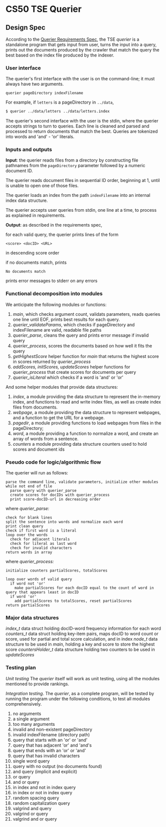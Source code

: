 # CS50 TSE Querier
## Design Spec

According to the [Querier Requirements Spec](REQUIREMENTS.md), the TSE *querier* is a standalone program that gets input from user, turns the input into a query, prints out the documents produced by the crawler that match the query the best based on the index file produced by the indexer.

### User interface

The querier's first interface with the user is on the command-line; it must always have two arguments.

```
querier pageDirectory indexFilename
```

For example, if `letters` is a pageDirectory in `../data`,

``` bash
$ querier ../data/letters ../data/letters.index
```

The querier's second interface with the user is the stdin, where the querier accepts strings to turn to queries. Each line
is cleaned and parsed and processed to return documents that match the best. Queries are tokenized into words and 'and' - 'or' literals.


### Inputs and outputs

**Input**: the querier reads files from a directory by constructing file pathnames from the `pageDirectory` parameter followed by a numeric document ID.

The querier reads document files in sequential ID order, beginning at 1, until is unable to open one of those files.

The querier loads an index from the path `indexFilename` into an internal index data structure.

The querier accepts user queries from stdin, one line at a time, to process as explained in requirements. 

**Output**: 
as described in the requirements spec,

for each valid query, the querier prints lines of the form 
```
<score> <docID> <URL>
```

in descending score order

if no documents match, prints

```
No documents match
```

prints error messages to stderr on any errors


### Functional decomposition into modules

We anticipate the following modules or functions:

 1. *main*, which checks argument count, validats parameters, reads queries one line until EOF, prints best results for each query.
 2. *querier_validateParams*, which checks if pageDirectory and indexFilename are valid, readable file paths
 3. *querier_parse*, cleans the query and prints error message if invalid query
 4. *querier_process*, scores the documents based on how well it fits the query 
 5. *getHighestScore* helper function for *main* that returns the highest score in scores returned by *querier_process*
 6. *addScores, initScores, updateScores* helper functions for *querier_process* that create scores for documents per query
 7. *querier_isLiteral* which checks if a word is 'and' or 'or'

And some helper modules that provide data structures:

 1. *index*, a module providing the data structure to represent the in-memory index, and functions to read and write index files, as well as create index files from documents.
 2. *webpage*, a module providing the data structure to represent webpages, and a function to get the URL for a webpage.
 3. *pagedir*, a module providing functions to load webpages from files in the pageDirectory;
 4. *word*, a module providing a function to normalize a word, and create an array of words from a sentence.
 5. *counters* a module providing data structure counters used to hold scores and document ids

### Pseudo code for logic/algorithmic flow

The querier will run as follows:

    parse the command line, validate parameters, initialize other modules
    while not end of file
      parse query with querier_parse
      create scores for docIDs with querier_process
      print score-docID-url in decreasing order
      

where *querier_parse:*
    
    check for blank lines
    split the sentence into words and normalize each word 
    print clean query
    check if first word is a literal
    loop over the words
      check for adjacent literals
      check for literal as last word
      check for invalid characters
    return words in array

where *querier_process:*

    initialize counters partialScores, totalScores

    loop over words of valid query
      if word not 'or'
        make partialScores for each docID equal to the count of word in query that appears least in docID
      if word 'or'
        add partialScores to totalScores, reset partialScores
    return partialScores

### Major data structures

  *index_t* data struct holding docID-word frequency information for each word
  *counters_t* data struct holding key-item pairs, maps docID to word count or score, used for partial and total score calculation, and in index
  *node_t* data structure to be used in *main*, holding a key and score to store the highest score
  *countersHolder_t* data structure holding two counters to be used in *updateScores*

### Testing plan
*Unit testing* The *querier* itself will work as unit testing, using all the modules mentioned to provide rankings.

*Integration testing*.  The *querier*, as a complete program, will be tested by running the program under the following conditions, to test all modules comprehensively.

1. no arguments  
2. a single argument  
3. too many arguments  
4. invalid and non-existent pageDirectory  
5. invalid indexFilename (directory path)  
6. query that starts with an 'or' or 'and'  
7. query that has adjacent 'or' and 'and's  
8. query that ends with an 'or' or 'and'  
9. query that has invalid characters  
10. single word query  
11. query with no output (no documents found)  
12. and query (implicit and explicit)  
13. or query  
14. and or query  
15. in index and not in index query  
16. in index or not in index query  
17. random spacing query  
18. random capitalization query  
19. valgrind and query  
20. valgrind or query  
21. valgrind and or query
